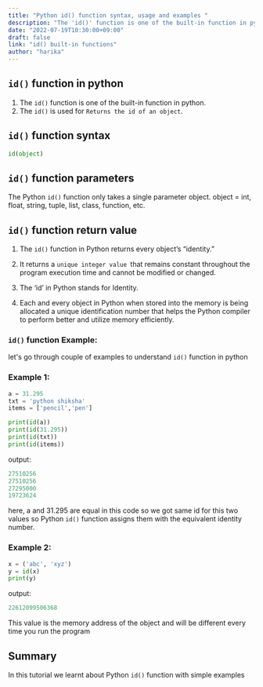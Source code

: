 ```yaml
---
title: "Python id() function syntax, usage and examples "
description: "The 'id()' function is one of the built-in function in python"
date: "2022-07-19T10:30:00+09:00"
draft: false
link: "id() built-in functions"
author: "harika"
---
```


## `id()` function in python

1. The `id()` function is one of the built-in function in python.
2. The `id()` is used for `Returns the id of an object`.

## `id()` function syntax

```python
id(object)
```
## `id()` function parameters

The Python `id()` function only takes a single parameter object.
object = int, float, string, tuple, list, class, function, etc.

## `id()` function return value

1. The `id()` function in Python returns every object’s “identity.” 

2. It returns a `unique integer value `that remains constant throughout the program execution time and cannot be modified or changed.

3. The ‘id’ in Python stands for Identity. 

4. Each and every object in Python when stored into the memory is being allocated a unique identification number that helps the Python compiler to perform better and utilize memory efficiently.

### `id()` function Example:

let's go through couple of examples to understand `id()` function in python

### Example 1:

```python
a = 31.295
txt = 'python shiksha'
items = ['pencil','pen']

print(id(a))
print(id(31.295))
print(id(txt))
print(id(items))
```
output:

```python
27510256
27510256
27295000
19723624
```
here, a and 31.295 are equal in this code so we got same id for this two  values so Python `id()` function assigns them with the equivalent identity number.

### Example 2:

```python
x = ('abc', 'xyz')
y = id(x)
print(y)
```
output:

```python
22612099506368
```
This value is the memory address of the object and will be different every time you run the program

## Summary
In this tutorial we learnt about Python `id()` function with simple examples